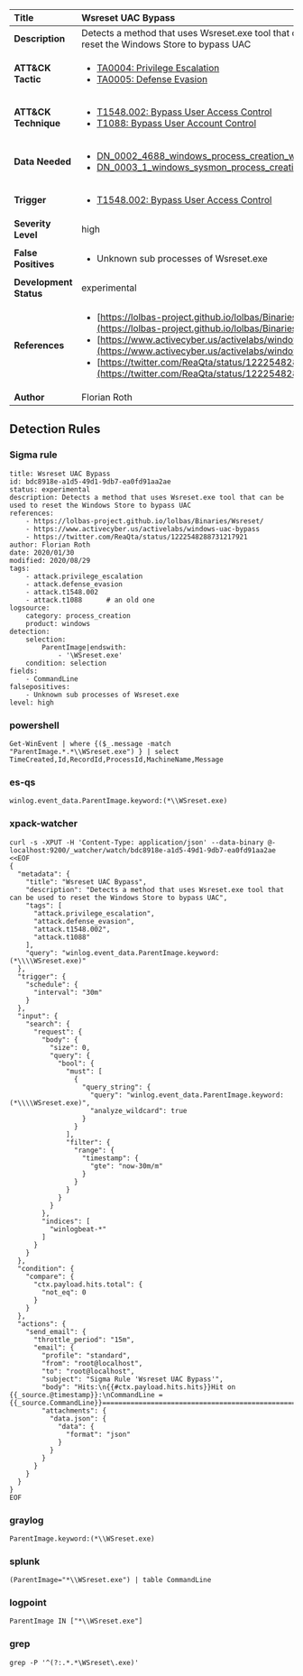 | Title                    | Wsreset UAC Bypass       |
|:-------------------------|:------------------|
| **Description**          | Detects a method that uses Wsreset.exe tool that can be used to reset the Windows Store to bypass UAC |
| **ATT&amp;CK Tactic**    |  <ul><li>[TA0004: Privilege Escalation](https://attack.mitre.org/tactics/TA0004)</li><li>[TA0005: Defense Evasion](https://attack.mitre.org/tactics/TA0005)</li></ul>  |
| **ATT&amp;CK Technique** | <ul><li>[T1548.002: Bypass User Access Control](https://attack.mitre.org/techniques/T1548/002)</li><li>[T1088: Bypass User Account Control](https://attack.mitre.org/techniques/T1088)</li></ul>  |
| **Data Needed**          | <ul><li>[DN_0002_4688_windows_process_creation_with_commandline](../Data_Needed/DN_0002_4688_windows_process_creation_with_commandline.md)</li><li>[DN_0003_1_windows_sysmon_process_creation](../Data_Needed/DN_0003_1_windows_sysmon_process_creation.md)</li></ul>  |
| **Trigger**              | <ul><li>[T1548.002: Bypass User Access Control](../Triggers/T1548.002.md)</li></ul>  |
| **Severity Level**       | high |
| **False Positives**      | <ul><li>Unknown sub processes of Wsreset.exe</li></ul>  |
| **Development Status**   | experimental |
| **References**           | <ul><li>[https://lolbas-project.github.io/lolbas/Binaries/Wsreset/](https://lolbas-project.github.io/lolbas/Binaries/Wsreset/)</li><li>[https://www.activecyber.us/activelabs/windows-uac-bypass](https://www.activecyber.us/activelabs/windows-uac-bypass)</li><li>[https://twitter.com/ReaQta/status/1222548288731217921](https://twitter.com/ReaQta/status/1222548288731217921)</li></ul>  |
| **Author**               | Florian Roth |


## Detection Rules

### Sigma rule

```
title: Wsreset UAC Bypass
id: bdc8918e-a1d5-49d1-9db7-ea0fd91aa2ae
status: experimental
description: Detects a method that uses Wsreset.exe tool that can be used to reset the Windows Store to bypass UAC
references:
    - https://lolbas-project.github.io/lolbas/Binaries/Wsreset/
    - https://www.activecyber.us/activelabs/windows-uac-bypass
    - https://twitter.com/ReaQta/status/1222548288731217921
author: Florian Roth
date: 2020/01/30
modified: 2020/08/29
tags:
    - attack.privilege_escalation
    - attack.defense_evasion 
    - attack.t1548.002
    - attack.t1088      # an old one
logsource:
    category: process_creation
    product: windows
detection:
    selection:
        ParentImage|endswith:
            - '\WSreset.exe'
    condition: selection
fields:
    - CommandLine
falsepositives:
    - Unknown sub processes of Wsreset.exe
level: high

```





### powershell
    
```
Get-WinEvent | where {($_.message -match "ParentImage.*.*\\WSreset.exe") } | select TimeCreated,Id,RecordId,ProcessId,MachineName,Message
```


### es-qs
    
```
winlog.event_data.ParentImage.keyword:(*\\WSreset.exe)
```


### xpack-watcher
    
```
curl -s -XPUT -H 'Content-Type: application/json' --data-binary @- localhost:9200/_watcher/watch/bdc8918e-a1d5-49d1-9db7-ea0fd91aa2ae <<EOF
{
  "metadata": {
    "title": "Wsreset UAC Bypass",
    "description": "Detects a method that uses Wsreset.exe tool that can be used to reset the Windows Store to bypass UAC",
    "tags": [
      "attack.privilege_escalation",
      "attack.defense_evasion",
      "attack.t1548.002",
      "attack.t1088"
    ],
    "query": "winlog.event_data.ParentImage.keyword:(*\\\\WSreset.exe)"
  },
  "trigger": {
    "schedule": {
      "interval": "30m"
    }
  },
  "input": {
    "search": {
      "request": {
        "body": {
          "size": 0,
          "query": {
            "bool": {
              "must": [
                {
                  "query_string": {
                    "query": "winlog.event_data.ParentImage.keyword:(*\\\\WSreset.exe)",
                    "analyze_wildcard": true
                  }
                }
              ],
              "filter": {
                "range": {
                  "timestamp": {
                    "gte": "now-30m/m"
                  }
                }
              }
            }
          }
        },
        "indices": [
          "winlogbeat-*"
        ]
      }
    }
  },
  "condition": {
    "compare": {
      "ctx.payload.hits.total": {
        "not_eq": 0
      }
    }
  },
  "actions": {
    "send_email": {
      "throttle_period": "15m",
      "email": {
        "profile": "standard",
        "from": "root@localhost",
        "to": "root@localhost",
        "subject": "Sigma Rule 'Wsreset UAC Bypass'",
        "body": "Hits:\n{{#ctx.payload.hits.hits}}Hit on {{_source.@timestamp}}:\nCommandLine = {{_source.CommandLine}}================================================================================\n{{/ctx.payload.hits.hits}}",
        "attachments": {
          "data.json": {
            "data": {
              "format": "json"
            }
          }
        }
      }
    }
  }
}
EOF

```


### graylog
    
```
ParentImage.keyword:(*\\WSreset.exe)
```


### splunk
    
```
(ParentImage="*\\WSreset.exe") | table CommandLine
```


### logpoint
    
```
ParentImage IN ["*\\WSreset.exe"]
```


### grep
    
```
grep -P '^(?:.*.*\WSreset\.exe)'
```



